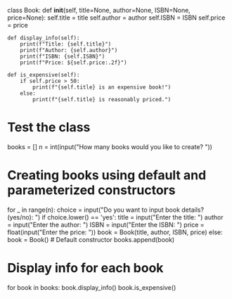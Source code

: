 class Book:
    def __init__(self, title=None, author=None, ISBN=None, price=None):
        self.title = title
        self.author = author
        self.ISBN = ISBN
        self.price = price

    def display_info(self):
        print(f"Title: {self.title}")
        print(f"Author: {self.author}")
        print(f"ISBN: {self.ISBN}")
        print(f"Price: ${self.price:.2f}")
    
    def is_expensive(self):
        if self.price > 50:
            print(f"{self.title} is an expensive book!")
        else:
            print(f"{self.title} is reasonably priced.")
    

# Test the class
books = []
n = int(input("How many books would you like to create? "))

# Creating books using default and parameterized constructors
for _ in range(n):
    choice = input("Do you want to input book details? (yes/no): ")
    if choice.lower() == 'yes':
        title = input("Enter the title: ")
        author = input("Enter the author: ")
        ISBN = input("Enter the ISBN: ")
        price = float(input("Enter the price: "))
        book = Book(title, author, ISBN, price)
    else:
        book = Book()  # Default constructor
    books.append(book)

# Display info for each book
for book in books:
    book.display_info()
    book.is_expensive()

